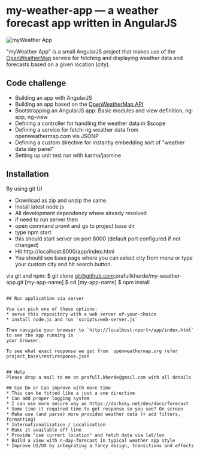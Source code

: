 # my-weather-app — a weather forecast app written in AngularJS

<img src="app/img/myWaetherApp.jpeg" alt="myWeather App"/>

"myWeather App" is a small AngularJS project that makes use of the [OpenWeatherMap](http://openweathermap.org/)
service for fetching and displaying weather data and forecasts based on a given location (city).


## Code challenge 

* Building an app with AngularJS 
* Building an app based on the [OpenWeatherMap API](http://openweathermap.org/API/)
* Bootstrapping an AngularJS app: Basic modules and view definition, ng-app, ng-view
* Defining a controller for handling the weather data in $scope
* Defining a service for fetchi	ng weather data from openweathermap.com via JSONP
* Defining a custom directive for instantly embedding sort of "weather data day panel"
* Setting up unit test run with karma/jasmine

## Installation
By using git UI
* Download as zip and unzip the same. 
* Install latest node js
* All development dependency where already resolved
* if need to run server then
* open  command promt and go to project base dir
* type npm start
* this should start server on port 8000 (default port configured if not changed)
* Hit http://localhost:8000/app/index.html
* You should see base page where you can select city from menu or type your custom city and hit search button.
	
via git and npm:
$ git clone git@github.com:prafullkherde/my-weather-app.git [my-app-name]
$ cd [my-app-name]
$ npm install
```

## Run application via server

You can pick one of these options:
* serve this repository with a web server of-your-choice
* install node.js and run `scripts/web-server.js`

Then navigate your browser to `http://localhost:<port>/app/index.html` to see the app running in
your browser.

To see what exact response we get from  openweathermap.org refer project_base\rest\response.json


## Help
Please drop a mail to me on prafull.kherde@gmail.com with all details

## Can Do or Can improve with more time
* This can be fitted like a just a one directive 
* Can add proper logging system 
* I can use more secure way as https://darksky.net/dev/docs/forecast
* Some time it required time to get response so you see? On screen
* Make use (and parse) more provided weather data (+ add filters, formatting)
* Internationalization / Localization
* Make it available off line 
* Provide "use current location" and fetch data via lat/lon
* Build a view with n-day-forecast in typical weather app style
* Improve UI/UX by integrating a fancy design, transitions and effects
